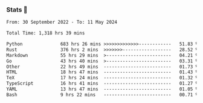 ### Stats 👋
<!--START_SECTION:waka-->

```txt
From: 30 September 2022 - To: 11 May 2024

Total Time: 1,318 hrs 39 mins

Python              683 hrs 26 mins >>>>>>>>>>>>>------------   51.83 %
Rust                376 hrs 2 mins  >>>>>>>------------------   28.52 %
Markdown            55 hrs 29 mins  >------------------------   04.21 %
Go                  43 hrs 40 mins  >------------------------   03.31 %
Other               22 hrs 49 mins  -------------------------   01.73 %
HTML                18 hrs 47 mins  -------------------------   01.43 %
TeX                 17 hrs 24 mins  -------------------------   01.32 %
TypeScript          16 hrs 41 mins  -------------------------   01.27 %
YAML                13 hrs 47 mins  -------------------------   01.05 %
Bash                9 hrs 22 mins   -------------------------   00.71 %
```

<!--END_SECTION:waka-->

<!--
**buhaytza2005/buhaytza2005** is a ✨ _special_ ✨ repository because its `README.md` (this file) appears on your GitHub profile.

Here are some ideas to get you started:

- 🔭 I’m currently working on ...
- 🌱 I’m currently learning ...
- 👯 I’m looking to collaborate on ...
- 🤔 I’m looking for help with ...
- 💬 Ask me about ...
- 📫 How to reach me: ...
- 😄 Pronouns: ...
- ⚡ Fun fact: ...
-->


